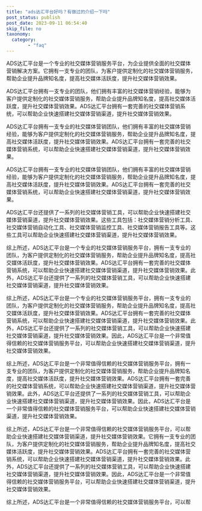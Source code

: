 ```yaml
---
title: "ads达汇平台好吗？有做过的介绍一下吗"
post_status: publish
post_date: 2023-09-11 06:54:40
skip_file: no
taxonomy:
  category:
        - "faq"
---
```


ADS达汇平台是一个专业的社交媒体营销服务平台，为企业提供全面的社交媒体营销解决方案。它拥有一支专业的团队，为客户提供定制化的社交媒体营销服务，帮助企业提升品牌知名度，提高社交媒体活跃度，提升社交媒体营销效果。

ADS达汇平台拥有一支专业的团队，他们拥有丰富的社交媒体营销经验，能够为客户提供定制化的社交媒体营销服务，帮助企业提升品牌知名度，提高社交媒体活跃度，提升社交媒体营销效果。ADS达汇平台拥有一套完善的社交媒体营销系统，可以帮助企业快速搭建社交媒体营销渠道，提升社交媒体营销效果。

ADS达汇平台拥有一支专业的社交媒体营销团队，他们拥有丰富的社交媒体营销经验，能够为客户提供定制化的社交媒体营销服务，帮助企业提升品牌知名度，提高社交媒体活跃度，提升社交媒体营销效果。ADS达汇平台拥有一套完善的社交媒体营销系统，可以帮助企业快速搭建社交媒体营销渠道，提升社交媒体营销效果。

ADS达汇平台拥有一支专业的社交媒体营销团队，他们拥有丰富的社交媒体营销经验，能够为客户提供定制化的社交媒体营销服务，帮助企业提升品牌知名度，提高社交媒体活跃度，提升社交媒体营销效果。ADS达汇平台拥有一套完善的社交媒体营销系统，可以帮助企业快速搭建社交媒体营销渠道，提升社交媒体营销效果。

ADS达汇平台还提供了一系列的社交媒体营销工具，可以帮助企业快速搭建社交媒体营销渠道，提升社交媒体营销效果。这些工具包括：社交媒体营销分析工具、社交媒体营销自动化工具、社交媒体营销监控工具、社交媒体营销报告工具等。这些工具可以帮助企业快速搭建社交媒体营销渠道，提升社交媒体营销效果。

综上所述，ADS达汇平台是一个专业的社交媒体营销服务平台，拥有一支专业的团队，为客户提供定制化的社交媒体营销服务，帮助企业提升品牌知名度，提高社交媒体活跃度，提升社交媒体营销效果。ADS达汇平台拥有一套完善的社交媒体营销系统，可以帮助企业快速搭建社交媒体营销渠道，提升社交媒体营销效果。此外，ADS达汇平台还提供了一系列的社交媒体营销工具，可以帮助企业快速搭建社交媒体营销渠道，提升社交媒体营销效果。

综上所述，ADS达汇平台是一个专业的社交媒体营销服务平台，拥有一支专业的团队，为客户提供定制化的社交媒体营销服务，帮助企业提升品牌知名度，提高社交媒体活跃度，提升社交媒体营销效果。ADS达汇平台拥有一套完善的社交媒体营销系统，可以帮助企业快速搭建社交媒体营销渠道，提升社交媒体营销效果。此外，ADS达汇平台还提供了一系列的社交媒体营销工具，可以帮助企业快速搭建社交媒体营销渠道，提升社交媒体营销效果。因此，ADS达汇平台是一个非常值得信赖的社交媒体营销服务平台，可以帮助企业快速搭建社交媒体营销渠道，提升社交媒体营销效果。

综上所述，ADS达汇平台是一个非常值得信赖的社交媒体营销服务平台，拥有一支专业的团队，为客户提供定制化的社交媒体营销服务，帮助企业提升品牌知名度，提高社交媒体活跃度，提升社交媒体营销效果。ADS达汇平台拥有一套完善的社交媒体营销系统，可以帮助企业快速搭建社交媒体营销渠道，提升社交媒体营销效果。此外，ADS达汇平台还提供了一系列的社交媒体营销工具，可以帮助企业快速搭建社交媒体营销渠道，提升社交媒体营销效果。因此，ADS达汇平台是一个非常值得信赖的社交媒体营销服务平台，可以帮助企业快速搭建社交媒体营销渠道，提升社交媒体营销效果。

综上所述，ADS达汇平台是一个非常值得信赖的社交媒体营销服务平台，可以帮助企业快速搭建社交媒体营销渠道，提升社交媒体营销效果。它拥有一支专业的团队，为客户提供定制化的社交媒体营销服务，帮助企业提升品牌知名度，提高社交媒体活跃度，提升社交媒体营销效果。ADS达汇平台拥有一套完善的社交媒体营销系统，可以帮助企业快速搭建社交媒体营销渠道，提升社交媒体营销效果。此外，ADS达汇平台还提供了一系列的社交媒体营销工具，可以帮助企业快速搭建社交媒体营销渠道，提升社交媒体营销效果。因此，ADS达汇平台是一个非常值得信赖的社交媒体营销服务平台，可以帮助企业快速搭建社交媒体营销渠道，提升社交媒体营销效果。

综上所述，ADS达汇平台是一个非常值得信赖的社交媒体营销服务平台，可以帮
